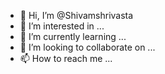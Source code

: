 - 👋 Hi, I’m @Shivamshrivasta
- 👀 I’m interested in ...
- 🌱 I’m currently learning ...
- 💞️ I’m looking to collaborate on ...
- 📫 How to reach me ...

<!---
Shivamshrivasta/Shivamshrivasta is a ✨ special ✨ repository because its `README.md` (this file) appears on your GitHub profile.
You can click the Preview link to take a look at your changes.
--->
